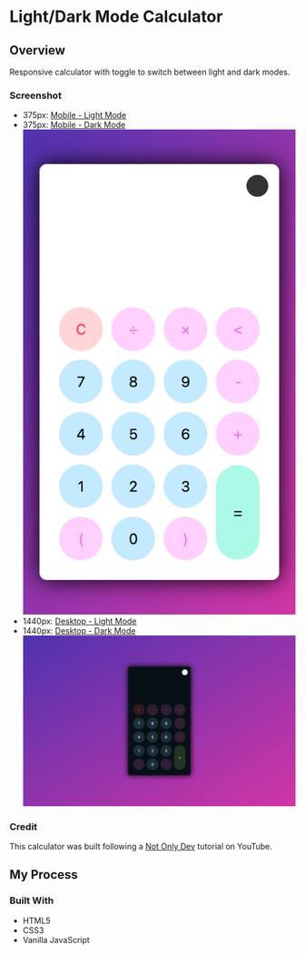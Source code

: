# Light/Dark Mode Calculator
## Overview
Responsive calculator with toggle to switch between light and dark modes.

### Screenshot
* 375px: [Mobile - Light Mode](screenshots/light-375px.png)
* 375px: [Mobile - Dark Mode](screenshots/light-375px.png)
![Mobile - Light Mode](screenshots/light-375px.png)
* 1440px: [Desktop - Light Mode](screenshots/light-1440px.png)
* 1440px: [Desktop - Dark Mode](screenshots/dark-1440px.png)
![Desktop - Dark Mode](screenshots/dark-1440px.png)

### Credit
This calculator was built following a [Not Only Dev](https://www.youtube.com/watch?v=_npnL4Gyg_o) tutorial on YouTube.

## My Process

### Built With
* HTML5
* CSS3
* Vanilla JavaScript

